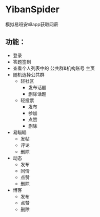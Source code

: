 # YibanSpider
模拟易班安卓app获取网薪

## 功能：
  * 登录
  * 答题签到
  * 查看个人列表中的 公共群&机构账号 主页
  * 随机选择公共群
    + 轻社区
      - 发布话题
      - 删除话题
    + 轻投票
      - 发布
      - 参加
      - 点赞
      - 删除
  * 易瞄瞄
    + 发帖
    + 评论
    + 删除
  * 动态
    + 发布
    + 同情
    + 点赞
    + 删除
  * 博客
    + 发布
    + 点赞
    + 删除
